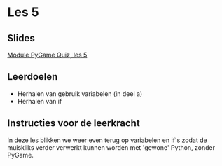 # Les 5

## Slides

[Module PyGame Quiz, les 5](https://slides.com/felienne/python-klas-2-module-1-les-5)

## Leerdoelen

* Herhalen van gebruik variabelen \(in deel a\)
* Herhalen van if

## Instructies voor de leerkracht

In deze les blikken we weer even terug op variabelen en if's zodat de muiskliks verder verwerkt kunnen worden met 'gewone' Python, zonder PyGame.

